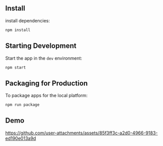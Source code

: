 ## Install
install dependencies:

```bash
npm install
```

## Starting Development

Start the app in the `dev` environment:

```bash
npm start
```

## Packaging for Production

To package apps for the local platform:

```bash
npm run package
```

## Demo
https://github.com/user-attachments/assets/85f3ff3c-a2d0-4966-9183-ed190e013a9d


